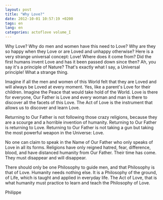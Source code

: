```yaml
---
layout: post
title: "Why Love?"
date: 2012-10-01 10:57:19 +0200
tags: en
lang: en
categories: actoflove volume_I
---
```

Why Love? Why do men and women have this need to Love? Why are they so happy when they Love or are Loved and unhappy otherwise? Here is a very strange universal concept: Love! Where does it come from? Did the first humans invent Love and has it been passed down since then? Ah, you say it's a principle of Nature? That's exactly what I say, a Universal principle! What a strange thing.

Imagine if all the men and women of this World felt that they are Loved and will always be Loved at every moment. Yes, like a parent's Love for their children. Imagine the Peace that would take hold of the World. Love is there for everyone, Our Father is Love and every woman and man is there to discover all the facets of this Love. The Act of Love is the instrument that allows us to discover and learn Love.

Returning to Our Father is not following those crazy religions, because they are a scourge and a horrible invention of humanity. Returning to Our Father is returning to Love. Returning to Our Father is not taking a gun but taking the most powerful weapon in the Universe: Love.

No one can claim to speak in the Name of Our Father who only speaks of Love in all its forms. Religions have only reigned hatred, fear, difference, blood, and have distanced humanity from Our Father. Their time has come. They must disappear and will disappear.

There should only be one Philosophy to guide men, and that Philosophy is that of Love. Humanity needs nothing else. It is a Philosophy of the ground, of Life, which is taught and applied in everyday life. The Act of Love, that is what humanity must practice to learn and teach the Philosophy of Love.

Philippe

<!-- 
This work is licensed under the terms of the Creative Commons Attribution-NonCommercial 4.0 International License.
-->